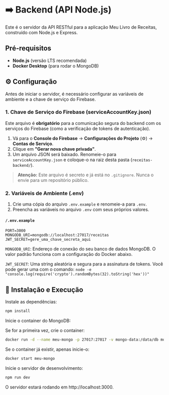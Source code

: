 # ➡️ Backend (API Node.js)

Este é o servidor da API RESTful para a aplicação Meu Livro de Receitas, construído com Node.js e Express.

## Pré-requisitos

- **Node.js** (versão LTS recomendada)
- **Docker Desktop** (para rodar o MongoDB)

## ⚙️ Configuração

Antes de iniciar o servidor, é necessário configurar as variáveis de ambiente e a chave de serviço do Firebase.

### 1. Chave de Serviço do Firebase (serviceAccountKey.json)

Este arquivo é **obrigatório** para a comunicação segura do backend com os serviços do Firebase (como a verificação de tokens de autenticação).

1. Vá para o **Console do Firebase** -> **Configurações do Projeto** (⚙️) -> **Contas de Serviço**.
2. Clique em **"Gerar nova chave privada"**.
3. Um arquivo JSON será baixado. Renomeie-o para `serviceAccountKey.json` e coloque-o na raiz desta pasta (`receitas-backend/`).

> **Atenção:** Este arquivo é secreto e já está no `.gitignore`. Nunca o envie para um repositório público.

### 2. Variáveis de Ambiente (.env)

1. Crie uma cópia do arquivo `.env.example` e renomeie-a para `.env`.
2. Preencha as variáveis no arquivo `.env` com seus próprios valores.

#### `/.env.example`
```env
PORT=3000
MONGODB_URI=mongodb://localhost:27017/receitas
JWT_SECRET=gere_uma_chave_secreta_aqui
```

`MONGODB_URI`: Endereço de conexão do seu banco de dados MongoDB. O valor padrão funciona com a configuração do Docker abaixo.

`JWT_SECRET`: Uma string aleatória e segura para a assinatura de tokens. Você pode gerar uma com o comando: `node -e "console.log(require('crypto').randomBytes(32).toString('hex'))"`

## 🚀 Instalação e Execução

Instale as dependências:
```bash
npm install
```

Inicie o container do MongoDB:

Se for a primeira vez, crie o container:
```bash
docker run -d --name meu-mongo -p 27017:27017 -v mongo-data:/data/db mongo
```

Se o container já existir, apenas inicie-o:
```bash
docker start meu-mongo
```

Inicie o servidor de desenvolvimento:
```bash
npm run dev
```

O servidor estará rodando em http://localhost:3000.